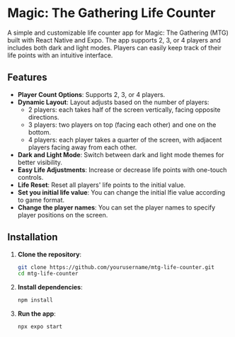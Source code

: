 # Magic: The Gathering Life Counter

A simple and customizable life counter app for Magic: The Gathering (MTG) built with React Native and Expo. The app supports 2, 3, or 4 players and includes both dark and light modes. Players can easily keep track of their life points with an intuitive interface.

## Features

- **Player Count Options**: Supports 2, 3, or 4 players.
- **Dynamic Layout**: Layout adjusts based on the number of players:
  - 2 players: each takes half of the screen vertically, facing opposite directions.
  - 3 players: two players on top (facing each other) and one on the bottom.
  - 4 players: each player takes a quarter of the screen, with adjacent players facing away from each other.
- **Dark and Light Mode**: Switch between dark and light mode themes for better visibility.
- **Easy Life Adjustments**: Increase or decrease life points with one-touch controls.
- **Life Reset**: Reset all players' life points to the initial value.
- **Set you initial life value**: You can change the initial lfie value according to game format.
- **Change the player names**: You can set the player names to specify player positions on the screen.

## Installation

1. **Clone the repository**:
   ```bash
   git clone https://github.com/yourusername/mtg-life-counter.git
   cd mtg-life-counter
   ```
2.  **Install dependencies**:
    ```bash
    npm install
    ```
3.  **Run the app**:
    ```bash
    npx expo start
    ```
